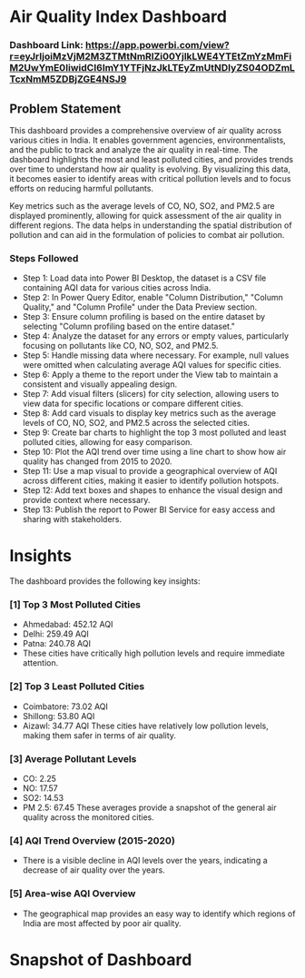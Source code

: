 # Air Quality Index Dashboard
### Dashboard Link: https://app.powerbi.com/view?r=eyJrIjoiMzVjM2M3ZTMtNmRlZi00YjlkLWE4YTEtZmYzMmFiM2UwYmE0IiwidCI6ImY1YTFjNzJkLTEyZmUtNDIyZS04ODZmLTcxNmM5ZDBjZGE4NSJ9

## Problem Statement
This dashboard provides a comprehensive overview of air quality across various cities in India. It enables government agencies, environmentalists, and the public to track and analyze the air quality in real-time. The dashboard highlights the most and least polluted cities, and provides trends over time to understand how air quality is evolving. By visualizing this data, it becomes easier to identify areas with critical pollution levels and to focus efforts on reducing harmful pollutants.

Key metrics such as the average levels of CO, NO, SO2, and PM2.5 are displayed prominently, allowing for quick assessment of the air quality in different regions. The data helps in understanding the spatial distribution of pollution and can aid in the formulation of policies to combat air pollution.

### Steps Followed
- Step 1: Load data into Power BI Desktop, the dataset is a CSV file containing AQI data for various cities across India.
- Step 2: In Power Query Editor, enable "Column Distribution," "Column Quality," and "Column Profile" under the Data Preview section.
- Step 3: Ensure column profiling is based on the entire dataset by selecting "Column profiling based on the entire dataset."
- Step 4: Analyze the dataset for any errors or empty values, particularly focusing on pollutants like CO, NO, SO2, and PM2.5.
- Step 5: Handle missing data where necessary. For example, null values were omitted when calculating average AQI values for specific cities.
- Step 6: Apply a theme to the report under the View tab to maintain a consistent and visually appealing design.
- Step 7: Add visual filters (slicers) for city selection, allowing users to view data for specific locations or compare different cities.
- Step 8: Add card visuals to display key metrics such as the average levels of CO, NO, SO2, and PM2.5 across the selected cities.
- Step 9: Create bar charts to highlight the top 3 most polluted and least polluted cities, allowing for easy comparison.
- Step 10: Plot the AQI trend over time using a line chart to show how air quality has changed from 2015 to 2020.
- Step 11: Use a map visual to provide a geographical overview of AQI across different cities, making it easier to identify pollution hotspots.
- Step 12: Add text boxes and shapes to enhance the visual design and provide context where necessary.
- Step 13: Publish the report to Power BI Service for easy access and sharing with stakeholders.

# Insights
The dashboard provides the following key insights:

### [1] Top 3 Most Polluted Cities
- Ahmedabad: 452.12 AQI
- Delhi: 259.49 AQI
- Patna: 240.78 AQI
- These cities have critically high pollution levels and require immediate attention.

### [2] Top 3 Least Polluted Cities
- Coimbatore: 73.02 AQI
- Shillong: 53.80 AQI
- Aizawl: 34.77 AQI
These cities have relatively low pollution levels, making them safer in terms of air quality.

### [3] Average Pollutant Levels
- CO: 2.25
- NO: 17.57
- SO2: 14.53
- PM 2.5: 67.45
These averages provide a snapshot of the general air quality across the monitored cities.

### [4] AQI Trend Overview (2015-2020)
- There is a visible decline in AQI levels over the years, indicating a decrease of air quality over the years.

### [5] Area-wise AQI Overview
- The geographical map provides an easy way to identify which regions of India are most affected by poor air quality.

# Snapshot of Dashboard


 
 
